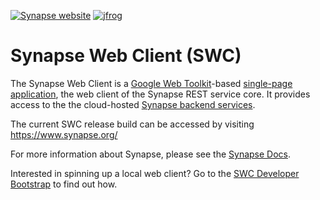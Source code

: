 [![Synapse website](https://img.shields.io/website-up-down-green-red/https/www.synapse.org.svg?label=synapse.org&style=flat-square)](https://www.synapse.org) [![jfrog](https://img.shields.io/website-available-unavailable-green-red/https/sagebionetworks.jfrog.io/sagebionetworks/webapp/%23/artifacts/browse/tree/General/libs-releases/org/sagebionetworks/portal.svg?label=artifact&style=flat-square)](https://sagebionetworks.jfrog.io/sagebionetworks/webapp/#/artifacts/browse/tree/General/libs-releases/org/sagebionetworks/portal)

# Synapse Web Client (SWC)
The Synapse Web Client is a [Google Web Toolkit](http://www.gwtproject.org/)-based [single-page application](https://en.wikipedia.org/wiki/Single-page_application), the web client of the Synapse REST service core.  It provides access to the the cloud-hosted [Synapse backend services](https://github.com/Sage-Bionetworks/Synapse-Repository-Services).

The current SWC release build can be accessed by visiting https://www.synapse.org/

For more information about Synapse, please see the [Synapse Docs](http://docs.synapse.org/).

Interested in spinning up a local web client? Go to the [SWC Developer Bootstrap](https://sagebionetworks.jira.com/wiki/display/SWC/Developer+Bootstrap) to find out how.
